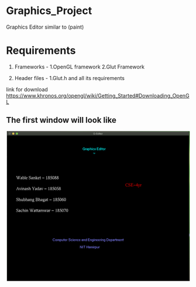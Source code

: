 # Graphics_Project
Graphics Editor similar to (paint)
# Requirements
 1. Frameworks - 
                1.OpenGL framework
                2.Glut Framework

 2. Header files -
                1.Glut.h
                and all its requirements

link for download https://www.khronos.org/opengl/wiki/Getting_Started#Downloading_OpenGL





## The first window will look like

<p align="center">
  <img src="https://github.com/Sanketwable/Graphics_Project/blob/master/Images/firstpage.png" width="500" title="hover text">
</p>
